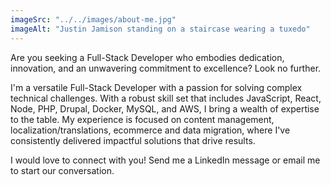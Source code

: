 ```yaml
---
imageSrc: "../../images/about-me.jpg"
imageAlt: "Justin Jamison standing on a staircase wearing a tuxedo"
---
```

Are you seeking a Full-Stack Developer who embodies dedication, innovation, and an unwavering commitment to excellence? Look no further.

I'm a versatile Full-Stack Developer with a passion for solving complex technical challenges. With a robust skill set that includes JavaScript, React, Node, PHP, Drupal, Docker, MySQL, and AWS, I bring a wealth of expertise to the table. My experience is focused on content management, localization/translations, ecommerce and data migration, where I've consistently delivered impactful solutions that drive results.

I would love to connect with you! Send me a LinkedIn message or email me to start our conversation.

